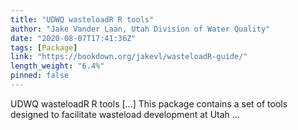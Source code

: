 ```yaml
---
title: "UDWQ wasteloadR R tools"
author: "Jake Vander Laan, Utah Division of Water Quality"
date: "2020-08-07T17:41:36Z"
tags: [Package]
link: "https://bookdown.org/jakevl/wasteloadR-guide/"
length_weight: "6.4%"
pinned: false
---
```


UDWQ wasteloadR R tools [...] This package contains a set of tools designed to facilitate wasteload development at Utah ...
